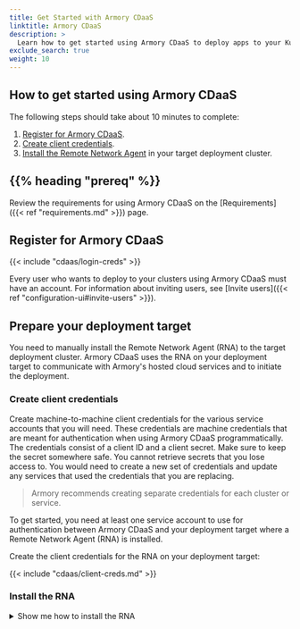 ```yaml
---
title: Get Started with Armory CDaaS
linktitle: Armory CDaaS
description: >
  Learn how to get started using Armory CDaaS to deploy apps to your Kubernetes clusters.
exclude_search: true
weight: 10
---
```


## How to get started using Armory CDaaS

The following steps should take about 10 minutes to complete:

1. [Register for Armory CDaaS](#register-for-armory-cdaas).
1. [Create client credentials](#create-client-credentials).
1. [Install the Remote Network Agent](#install-the-rna) in your target deployment cluster.

## {{% heading "prereq" %}}

Review the requirements for using Armory CDaaS on the [Requirements]({{< ref "requirements.md" >}}) page.

## Register for Armory CDaaS

{{< include "cdaas/login-creds" >}}

Every user who wants to deploy to your clusters using Armory CDaaS must have an account. For information about inviting users, see [Invite users]({{< ref "configuration-ui#invite-users" >}}).

## Prepare your deployment target

You need to manually install the Remote Network Agent (RNA) to the target deployment cluster. Armory CDaaS uses the RNA on your deployment target to communicate with Armory's hosted cloud services and to initiate the deployment.

### Create client credentials

Create machine-to-machine client credentials for the various service accounts that you will need. These credentials are machine credentials that are meant for authentication when using Armory CDaaS programmatically. The credentials consist of a client ID and a client secret. Make sure to keep the secret somewhere safe. You cannot retrieve secrets that you lose access to. You would need to create a new set of credentials and update any services that used the credentials that you are replacing.

> Armory recommends creating separate credentials for each cluster or service.

To get started, you need at least one service account to use for authentication between Armory CDaaS and your deployment target where a Remote Network Agent (RNA) is installed.

Create the client credentials for the RNA on your deployment target:

{{< include "cdaas/client-creds.md" >}}

</details>

### Install the RNA

<details><summary>Show me how to install the RNA</summary> -->

{{< include "cdaas/rna-install.md" >}}

## {{%  heading "nextSteps" %}}

Now that Armory CDaaS is configured for your deployment target, you can either try out deploying a sample app or invite more users.

### Deploy an app

Use the {{< linkWithTitle "armory-cdaas/setup/cli.md" >}} guide to learn how to manually deploy an app using the CLI.

